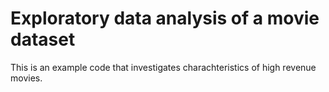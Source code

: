 # Exploratory data analysis of a movie dataset
This is an example code that investigates charachteristics of high revenue movies.
